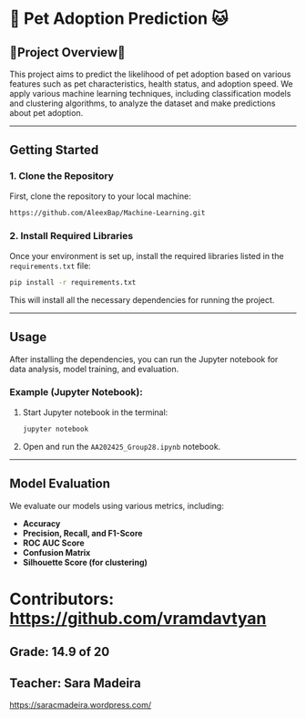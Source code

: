 # 🐶 **Pet Adoption Prediction** 🐱

## 🦴Project Overview🦴

This project aims to predict the likelihood of pet adoption based on various features such as pet characteristics, health status, and adoption speed. We apply various machine learning techniques, including classification models and clustering algorithms, to analyze the dataset and make predictions about pet adoption.

---

## **Getting Started**

### 1. Clone the Repository

First, clone the repository to your local machine:

```bash
https://github.com/AleexBap/Machine-Learning.git
```

### 2. Install Required Libraries

Once your environment is set up, install the required libraries listed in the `requirements.txt` file:

```bash
pip install -r requirements.txt
```

This will install all the necessary dependencies for running the project.

---

## **Usage**

After installing the dependencies, you can run the Jupyter notebook for data analysis, model training, and evaluation.

### Example (Jupyter Notebook):

1. Start Jupyter notebook in the terminal:

   ```bash
   jupyter notebook
   ```

2. Open and run the `AA202425_Group28.ipynb` notebook.

---

## **Model Evaluation**

We evaluate our models using various metrics, including:

- **Accuracy**
- **Precision, Recall, and F1-Score**
- **ROC AUC Score**
- **Confusion Matrix**
- **Silhouette Score (for clustering)**

# Contributors: https://github.com/vramdavtyan

## Grade: 14.9 of 20

## Teacher: Sara Madeira
https://saracmadeira.wordpress.com/
